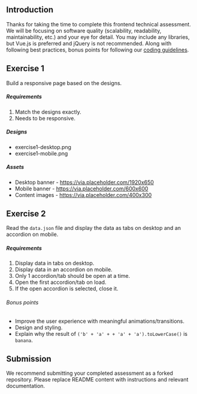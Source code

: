 ## Introduction

Thanks for taking the time to complete this frontend technical assessment. We will be focusing on software quality (scalability, readability, maintainability, etc.) and your eye for detail. You may include any libraries, but Vue.js is preferred and jQuery is not recommended. Along with following best practices, bonus points for following our [coding guidelines](https://github.com/mindarc/frontend-assessment/wiki/Coding-guidelines).

## Exercise 1

Build a responsive page based on the designs.

##### Requirements

1. Match the designs exactly.
2. Needs to be responsive.

##### Designs

- exercise1-desktop.png
- exercise1-mobile.png

##### Assets

- Desktop banner - https://via.placeholder.com/1920x650
- Mobile banner - https://via.placeholder.com/600x600
- Content images - https://via.placeholder.com/400x300

## Exercise 2

Read the `data.json` file and display the data as tabs on desktop and an accordion on mobile.

##### Requirements

1. Display data in tabs on desktop.
2. Display data in an accordion on mobile.
3. Only 1 accordion/tab should be open at a time.
4. Open the first accordion/tab on load.
5. If the open accordion is selected, close it.

###### Bonus points

- Improve the user experience with meaningful animations/transitions.
- Design and styling.
- Explain why the result of `('b' + 'a' + + 'a' + 'a').toLowerCase()` is `banana`.

## Submission

We recommend submitting your completed assessment as a forked repository. Please replace README content with instructions and relevant documentation.